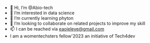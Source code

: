 - 👋 Hi, I’m @Abio-tech
- 👀 I’m interested in data science
- 🌱 I’m currently learning phyton
- 💞️ I’m looking to collaborate on related projects to improve my skill
- 📫 I can be reached via eaojeleye@gmail.com
- I am a womentechsters fellow'2023 an initiative of Tech4dev
<!---
Abio-tech/Abio-tech is a ✨ special ✨ repository because its `README.md` (this file) appears on your GitHub profile.
You can click the Preview link to take a look at your changes.
--->
